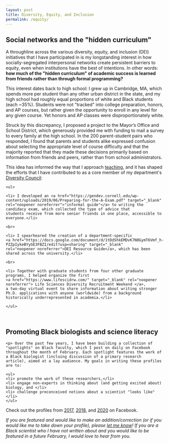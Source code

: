 ```yaml
---
layout: post
title: Diversity, Equity, and Inclusion
permalink: /equity/
---
```


<h2> Social networks and the "hidden curriculum" </h2>

<p> A throughline across the various diversity, equity, and inclusion (DEI) initiatives that I have participated in is my longstanding
interest in how socially-segregated interpersonal networks create persistent barriers to equity, even when institutions have the best of intentions. In other words: <b> how much of the "hidden curriculum" of academic success is learned from friends rather than through formal 
  programming? </b></p>
  
<p> This interest dates back to high school: I grew up in Cambridge, MA, which spends more per student than any other urban district in 
  the state, and my high school had roughly equal proportions of white and Black students (each ~35%). Students were not "tracked" into
  college preparation, honors, and AP courses, but rather given the opportunity to enroll in any level for any given course. Yet honors
  and AP classes were disproportionately white.</p>
  
<p> Struck by this discrepancy, I proposed a project to the Mayor’s Office and School District, which generously provided me with funding
  to mail a survey to every family at the high school. In the 200 parent-student pairs who responded, I found that parents and students
  alike expressed confusion about selecting the appropriate level of course difficulty and that the majority reported that they made 
  these decisions primarily based on information from friends and peers, rather than from school administrators. </p>
  
<p> This idea has informed the way that I approach <a href="/teaching/">teaching</a>, and it has shaped the efforts that I have 
  contributed to as a core member of my department's <a href="https://www.cornellmbgdiversity.org/ target="_blank" 
    rel="noopener noreferrer"> Diversity Council</a>:
    
    <ul>
    
    <li> I developed an <a href="https://gendev.cornell.edu/wp-content/uploads/2019/06/Preparing-for-the-A-Exam.pdf" target="_blank" rel="noopener noreferrer">"informal guide"</a> to writing the candidacy exam, which collected the type of advice that
    students receive from more senior friends in one place, accessible to everyone.</li>
    
    <br>
    
    <li> I spearheared the creation of a department-specific
    <a href="https://docs.google.com/document/d/1tDdShkEMDvK7N0GymT6Vmf_h-PZZpIykeBYyGE3FBZI/edit?usp=sharing" target="_blank" 
    rel="noopener noreferrer">DEI Resource Guide</a>, which has been shared across the university.</li>
    
    <br>
    
    <li> Together with graduate students from four other graduate programs, I helped organize the first
    <a href="https://www.lifescidrw.com/" target="_blank" rel="noopener noreferrer"> Life Sciences Diversity Recruitment Weekend </a>, 
    a two-day virtual event to share information about writing stronger Ph.D. applications with anyone (worldwide) from a background 
    historically underrepresented in academia.</li>
    
    </ul>
  
<br>
    <h2> Promoting Black biologists and science literacy </h2>
    
    <p> Over the past few years, I have been building a collection of "spotlights" on Black faculty, which I post on daily on Facebook
    throughout the month of February. Each spotlight features the work of a Black biologist (incluing discussion of a primary research
    article), aimed at a lay audience. My goals in writing these profiles are to:
    
    <ul>
    <li> promote the work of these researchers,</li>
    <li> engage non-experts in thinking about (and getting excited about) biology, and </li>
    <li> challenge preconceived notions about a scientist "looks like" </li>
    </ul>
    
<p> Check out the profiles from <a href="https://www.facebook.com/dashiell.massey/media_set?set=a.10155110580103606&type=3"
    target="_blank" rel="noopener noreferrer">2017</a>, 
    <a href="https://www.facebook.com/dashiell.massey/media_set?set=a.10156316325418606&type=3"
    target="_blank" rel="noopener noreferrer">2018</a>,
    and <a href="https://www.facebook.com/dashiell.massey/media_set?set=a.10158452513103606&type=3"
    target="_blank" rel="noopener noreferrer">2020</a> on Facebook.

   <p><i> If you are featured and would like to make an addition/correction (or if you would like me to take down your profile), please
    <a href="mailto:dashiell.massey.web@gmail.com">let me know</a>! If you are a Black scientist who I have not written about and you would
  like to be featured in a future February, I would love to hear from you.</i>
